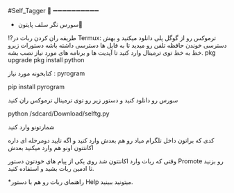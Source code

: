 #Self_Tagger 🔗
➖➖➖➖➖➖➖➖➖➖
- سورس تگر سلف پایتون🔗

⁉️طریقه ران کردن ربات در Termux:
ترموکس رو از گوگل پلی دانلود میکنید و بهش دسترسی خوندن حافظه تلفن رو میدید تا به فایل ها دسترسی داشته باشه
دستورات زیرو خط به خط توی ترمینال وارد کنید تا آپدیت ها و برنامه های مورد نیاز نصب بشه.
pkg upgrade
pkg install python

کتابخونه مورد نیاز : pyrogram

pip install pyrogram

سورس رو دانلود کنید و دستور زیر رو توی ترمینال ترموکس ران کنید 

python /sdcard/Download/selftg.py

شمارتونو وارد کنید

کدی که براتون داخل تلگرام میاد رو هم بعدش وارد کنید و اگه تایید دومرحله ای داره اکانتتون اونو هم وارد میکنید بعدش

وقتی که ربات وارد اکانتتون شد روی یکی از پیام های خودتون دستور Promote رو بزنید تا ادمین ربات بشید و استفاده کنید.

*راهنمای ربات رو هم با دستور Help میتونید ببینید.
